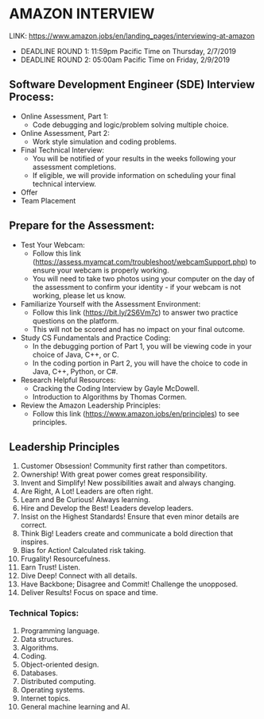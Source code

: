 # AMAZON INTERVIEW

LINK: https://www.amazon.jobs/en/landing_pages/interviewing-at-amazon

- DEADLINE ROUND 1: 11:59pm Pacific Time on Thursday, 2/7/2019
- DEADLINE ROUND 2: 05:00am Pacific Time on Friday, 2/9/2019

## Software Development Engineer (SDE) Interview Process:

- Online Assessment, Part 1:
  - Code debugging and logic/problem solving multiple choice.
- Online Assessment, Part 2:
  - Work style simulation and coding problems.
- Final Technical Interview:
  - You will be notified of your results in the weeks following your assessment completions.
  - If eligible, we will provide information on scheduling your final technical interview.
- Offer
- Team Placement

## Prepare for the Assessment:

- Test Your Webcam:
  - Follow this link (https://assess.myamcat.com/troubleshoot/webcamSupport.php) to ensure your webcam is properly working.
  - You will need to take two photos using your computer on the day of the assessment to confirm your identity - if your webcam is not working, please let us know.
- Familiarize Yourself with the Assessment Environment:
  - Follow this link (https://bit.ly/2S6Vm7c) to answer two practice questions on the platform.
  - This will not be scored and has no impact on your final outcome.
- Study CS Fundamentals and Practice Coding:
  - In the debugging portion of Part 1, you will be viewing code in your choice of Java, C++, or C.
  - In the coding portion in Part 2, you will have the choice to code in Java, C++, Python, or C#.
- Research Helpful Resources:
  - Cracking the Coding Interview by Gayle McDowell.
  - Introduction to Algorithms by Thomas Cormen.
- Review the Amazon Leadership Principles:
  - Follow this link (https://www.amazon.jobs/en/principles) to see principles.

## Leadership Principles

1. Customer Obsession! Community first rather than competitors.
2. Ownership! With great power comes great responsibility.
3. Invent and Simplify! New possibilities await and always changing.
4. Are Right, A Lot! Leaders are often right.
5. Learn and Be Curious! Always learning.
6. Hire and Develop the Best! Leaders develop leaders.
7. Insist on the Highest Standards! Ensure that even minor details are correct.
8. Think Big! Leaders create and communicate a bold direction that inspires.
9. Bias for Action! Calculated risk taking.
10. Frugality! Resourcefulness.
11. Earn Trust! Listen.
12. Dive Deep! Connect with all details.
13. Have Backbone; Disagree and Commit! Challenge the unopposed.
14. Deliver Results! Focus on space and time.

### Technical Topics:

1. Programming language.
2. Data structures.
3. Algorithms.
4. Coding.
5. Object-oriented design.
6. Databases.
7. Distributed computing.
8. Operating systems.
9. Internet topics.
10. General machine learning and AI.
